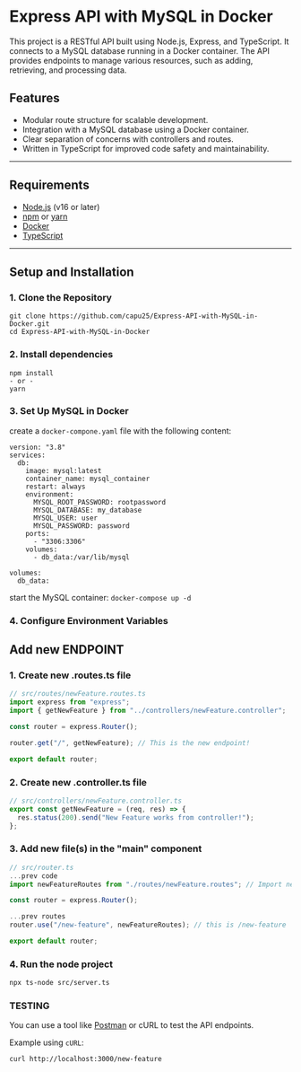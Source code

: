 # Express API with MySQL in Docker

This project is a RESTful API built using Node.js, Express, and TypeScript. It connects to a MySQL database running in a Docker container. The API provides endpoints to manage various resources, such as adding, retrieving, and processing data.

## **Features**

- Modular route structure for scalable development.
- Integration with a MySQL database using a Docker container.
- Clear separation of concerns with controllers and routes.
- Written in TypeScript for improved code safety and maintainability.

---

## **Requirements**

- [Node.js](https://nodejs.org/) (v16 or later)
- [npm](https://www.npmjs.com/) or [yarn](https://yarnpkg.com/)
- [Docker](https://www.docker.com/)
- [TypeScript](https://www.typescriptlang.org/)

---

## **Setup and Installation**

### **1. Clone the Repository**

```
git clone https://github.com/capu25/Express-API-with-MySQL-in-Docker.git
cd Express-API-with-MySQL-in-Docker
```

### **2. Install dependencies**

```
npm install
- or -
yarn
```

### **3. Set Up MySQL in Docker**

create a `docker-compone.yaml` file with the following content:

```docker
version: "3.8"
services:
  db:
    image: mysql:latest
    container_name: mysql_container
    restart: always
    environment:
      MYSQL_ROOT_PASSWORD: rootpassword
      MYSQL_DATABASE: my_database
      MYSQL_USER: user
      MYSQL_PASSWORD: password
    ports:
      - "3306:3306"
    volumes:
      - db_data:/var/lib/mysql

volumes:
  db_data:

```

start the MySQL container: `docker-compose up -d`

### **4. Configure Environment Variables**

## **Add new ENDPOINT**

### **1. Create new .routes.ts file**

```TypeScript
// src/routes/newFeature.routes.ts
import express from "express";
import { getNewFeature } from "../controllers/newFeature.controller";

const router = express.Router();

router.get("/", getNewFeature); // This is the new endpoint!

export default router;
```

### **2. Create new .controller.ts file**

```TypeScript
// src/controllers/newFeature.controller.ts
export const getNewFeature = (req, res) => {
  res.status(200).send("New Feature works from controller!");
};
```

### **3. Add new file(s) in the "main" component**

```TypeScript
// src/router.ts
...prev code
import newFeatureRoutes from "./routes/newFeature.routes"; // Import new route

const router = express.Router();

...prev routes
router.use("/new-feature", newFeatureRoutes); // this is /new-feature

export default router;
```

### **4. Run the node project**

```bash
npx ts-node src/server.ts
```

### **TESTING**

You can use a tool like [Postman](https://www.postman.com/) or cURL to test the API endpoints.

Example using `cURL`:

```bash
curl http://localhost:3000/new-feature
```
